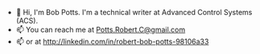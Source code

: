 - 👋 Hi, I'm Bob Potts. I'm a technical writer at Advanced Control Systems (ACS).
- 📫 You can reach me at Potts.Robert.C@gmail.com
- 📫 or at http://linkedin.com/in/robert-bob-potts-98106a33  


<!---
RobertPottsII/RobertPottsII is a ✨ special ✨ repository because its `README.md` (this file) appears on your GitHub profile.
You can click the Preview link to take a look at your changes.
--->
